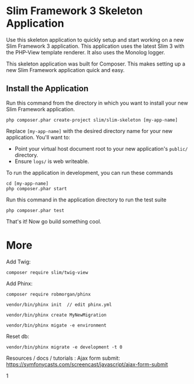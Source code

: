 # Slim Framework 3 Skeleton Application

Use this skeleton application to quickly setup and start working on a new Slim Framework 3 application. This application uses the latest Slim 3 with the PHP-View template renderer. It also uses the Monolog logger.

This skeleton application was built for Composer. This makes setting up a new Slim Framework application quick and easy.

## Install the Application

Run this command from the directory in which you want to install your new Slim Framework application.

    php composer.phar create-project slim/slim-skeleton [my-app-name]

Replace `[my-app-name]` with the desired directory name for your new application. You'll want to:

* Point your virtual host document root to your new application's `public/` directory.
* Ensure `logs/` is web writeable.

To run the application in development, you can run these commands 

	cd [my-app-name]
	php composer.phar start

Run this command in the application directory to run the test suite

	php composer.phar test

That's it! Now go build something cool.



# More

Add Twig:

	composer require slim/twig-view
	
Add Phinx:

	composer require robmorgan/phinx
	
	vendor/bin/phinx init  // edit phinx.yml 

	vendor/bin/phinx create MyNewMigration
	
	vendor/bin/phinx migate -e environment
	
Reset db:

	vendor/bin/phinx migrate -e development -t 0
	



Resources / docs / tutorials :
Ajax form submit: https://symfonycasts.com/screencast/javascript/ajax-form-submit

1
